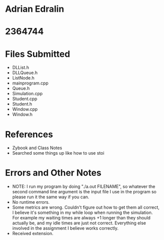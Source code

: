 # Adrian Edralin

# 2364744

# Files Submitted

* DLList.h
* DLLQueue.h
* ListNode.h
* mainprogram.cpp
* Queue.h
* Simulation.cpp
* Student.cpp
* Student.h
* Window.cpp
* Window.h

# References

* Zybook and Class Notes
* Searched some things up like how to use stoi

# Errors and Other Notes

* NOTE: I run my program by doing "./a.out FILENAME", so whatever the second command line argument is the input file I use in the program so please run it the same way if you can.
* No runtime errors.
* Some metrics are wrong. Couldn't figure out how to get them all correct, I believe it's something in my while loop when
running the simulation. For example my waiting times are always +1 longer than they should actually be, and my idle times
are just not correct. Everything else involved in the assignment I believe works correctly.
* Received extension.
